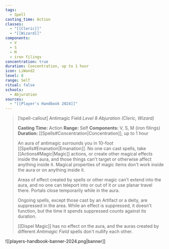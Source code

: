 ```yaml
---
tags:
  - Spell
casting_time: Action
classes:
  - "[[Cleric]]"
  - "[[Wizard]]"
components:
  - V
  - S
  - M
  - iron filings
concentration: true
duration: Concentration, up to 1 hour
icon: LiWand2
level: 8
range: Self
ritual: false
schools:
  - Abjuration
sources: 
  - "[[Player's Handbook 2024]]"
---
```

>[!spell-callout] Antimagic Field
>_Level 8 Abjuration (Cleric, Wizard)_
>
>**Casting Time:** Action
>**Range:** Self
>**Components:** V, S, M (iron filings)
>**Duration:** [[Spells#Concentration\|Concentration]], up to 1 hour
>
>An aura of antimagic surrounds you in 10-foot [[Spells#Emanation\|Emanation]]. No one can cast spells, take [[Actions#Magic\|Magic]] actions, or create other magical effects inside the aura, and those things can't target or otherwise affect anything inside it. Magical properties of magic items don't work inside the aura or on anything inside it.
>
>Areas of effect created by spells or other magic can't extend into the aura, and no one can teleport into or out of it or use planar travel there. Portals close temporarily while in the aura.
>
>Ongoing spells, except those cast by an Artifact or a deity, are suppressed in the area. While an effect is suppressed, it doesn't function, but the time it spends suppressed counts against its duration.
>
>[[Dispel Magic]] has no effect on the aura, and the auras created by different _Antimagic Field_ spells don't nullify each other.


![[players-handbook-banner-2024.png|banner]]